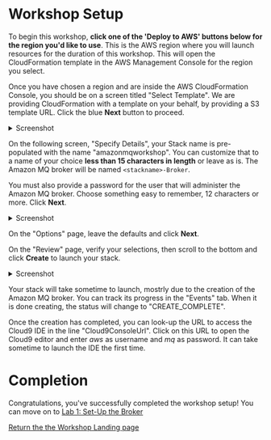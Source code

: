 # Workshop Setup

To begin this workshop, **click one of the 'Deploy to AWS' buttons below for the region you'd like to use**. This is the AWS region where you will launch resources for the duration of this workshop. This will open the CloudFormation template in the AWS Management Console for the region you select.

Once you have chosen a region and are inside the AWS CloudFormation Console, you should be on a screen titled "Select Template". We are providing CloudFormation with a template on your behalf, by providing a S3 template URL. Click the blue **Next** button to proceed.

<details><summary>Screenshot</summary><p>

![Amazon MQ workshop setup step 2](/images/workshop-set-up-Step2.png)

</p></details><p/>

On the following screen, "Specify Details", your Stack name is pre-populated with the name "amazonmqworkshop". You can customize that to a name of your choice **less than 15 characters in length** or leave as is. 
The Amazon MQ broker will be named `<stackname>-Broker`.

You must also provide a password for the user that will administer the Amazon MQ broker. Choose something easy to remember, 12 characters or more. 
Click **Next**.


<details><summary>Screenshot</summary><p>

![Amazon MQ workshop setup step 3](/images/workshop-set-up-Step3.png)

</p></details><p/>

On the "Options" page, leave the defaults and click **Next**.

On the "Review" page, verify your selections, then scroll to the bottom and click **Create** to launch your stack.

<details><summary>Screenshot</summary><p>

![Amazon MQ workshop setup step 5](/images/workshop-set-up-Step5.png)

</p></details><p/>

Your stack will take sometime to launch, mostrly due to the creation of the Amazon MQ broker. You can track its progress in the "Events" tab. When it is done creating, the status will change to "CREATE_COMPLETE".

Once the creation has completed, you can look-up the URL to access the Cloud9 IDE in the line "Cloud9ConsoleUrl". Click on this URL to open the Cloud9 editor and enter *aws* as username and *mq* as password.
It can take sometime to launch the IDE the first time.


# Completion

Congratulations, you've successfully completed the workshop setup! You can move on to [Lab 1: Set-Up the Broker](/labs/lab-1.md)

[Return the the Workshop Landing page](/README.md)
